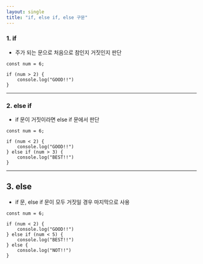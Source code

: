 ```yaml
---
layout: single
title: "if, else if, else 구문"
---
```


### 1. if   
- 주가 되는 문으로 처음으로 참인지 거짓인지 판단   

```
const num = 6;

if (num > 2) {
    console.log("GOOD!!")
}
```

***

### 2. else if   
- if 문이 거짓이라면 else if 문에서 판단   

```
const num = 6;

if (num < 2) {
    console.log("GOOD!!")
} else if (num > 3) {
    console.log("BEST!!")
}
```

***

## 3. else   
- if 문, else if 문이 모두 거짓일 경우 마지막으로 사용   

```
const num = 6;

if (num < 2) {
    console.log("GOOD!!")
} else if (num < 5) {
    console.log("BEST!!")
} else {
    console.log("NOT!!")
}
```
